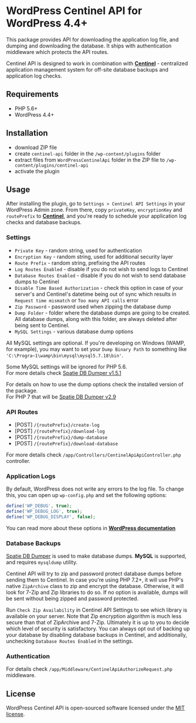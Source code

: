 # WordPress Centinel API for WordPress 4.4+

This package provides API for downloading the application log file, and dumping and downloading the database. It ships with authentication middleware which protects the API routes.

Centinel API is designed to work in combination with [**Centinel**](https://centinel.online) - centralized application management system for off-site database backups and application log checks.

## Requirements

- PHP 5.6+
- WordPress 4.4+

## Installation

- download ZIP file
- create `centinel-api` folder in the `/wp-content/plugins` folder
- extract files from `WordPressCentinelApi` folder in the ZIP file to `/wp-content/plugins/centinel-api`
- activate the plugin

## Usage

After installing the plugin, go to `Settings > Centinel API Settings` in your WordPress Admin zone.
From there, copy `privateKey`, `encryptionKey` and `routePrefix` to [**Centinel**](https://centinel.online), and you're ready to schedule your application log checks and database backups.

### Settings

- `Private Key` - random string, used for authentication  
- `Encryption Key` - random string, used for additional security layer 
- `Route Prefix` - random string, prefixing the API routes  
- `Log Routes Enabled` - disable if you do not wish to send logs to Centinel
- `Database Routes Enabled` - disable if you do not wish to send database dumps to Centinel
- `Disable Time Based Authorization` - check this option in case of your server's and Centinel's datetime being out of sync which results in `Request time mismatch` or `Too many API calls` error
- `Zip Password` - password used when zipping the database dump
- `Dump Folder` - folder where the database dumps are going to be created. All database dumps, along with this folder, are always deleted after being sent to Centinel.
- `MySQL Settings` - various database dump options

All MySQL settings are optional. If you're developing on Windows (WAMP, for example), you may want to set your `Dump Binary Path` to something like
`'C:\Progra~1\wamp\bin\mysql\mysql5.7.18\bin'`.

Some MySQL settings will be ignored for PHP 5.6.  
For more details check [Spatie DB Dumper v1.5.1](https://github.com/spatie/db-dumper/tree/1.5.1)

For details on how to use the dump options check the installed version of the package.  
For PHP 7 that will be [Spatie DB Dumper v2.9](https://github.com/spatie/db-dumper/tree/2.9.0)

### API Routes

- [POST] `/{routePrefix}/create-log`  
- [POST] `/{routePrefix}/download-log`  
- [POST] `/{routePrefix}/dump-database`  
- [POST] `/{routePrefix}/download-database`

For more details check `/app/Controllers/CentinelApiApiController.php` controller.

### Application Logs

By default, WordPress does not write any errors to the log file. To change this, you can open up `wp-config.php` and set the following options:
```php
define('WP_DEBUG', true);
define('WP_DEBUG_LOG', true);
define('WP_DEBUG_DISPLAY', false);
```

You can read more about these options in [**WordPress documentation**](https://codex.wordpress.org/Debugging_in_WordPress)

### Database Backups

[Spatie DB Dumper](https://github.com/spatie/db-dumper) is used to make database dumps. **MySQL** is supported, and requires `mysqldump` utility.

Centinel API will try to zip and password protect database dumps before sending them to Centinel. In case you're using PHP 7.2+, it will use 
PHP's native `ZipArchive` class to zip and encrypt the database. Otherwise, it will look for 7-Zip and Zip libraries to do so. If no option 
is available, dumps will be sent without being zipped and password protected.

Run `Check Zip Availability` in Centinel API Settings to see which library is available on your server. Note that Zip encryption algorithm is much 
less secure than that of ZipArchive and 7-Zip. Ultimately it is up to you to decide which level of security is satisfactory. You can always opt out of backing up 
your database by disabling database backups in Centinel, and additionally, unchecking `Database Routes Enabled` in the settings.

### Authentication

For details check `/app/Middleware/CentinelApiAuthorizeRequest.php` middleware.

## License

WordPress Centinel API is open-sourced software licensed under the [MIT license](http://opensource.org/licenses/MIT).
